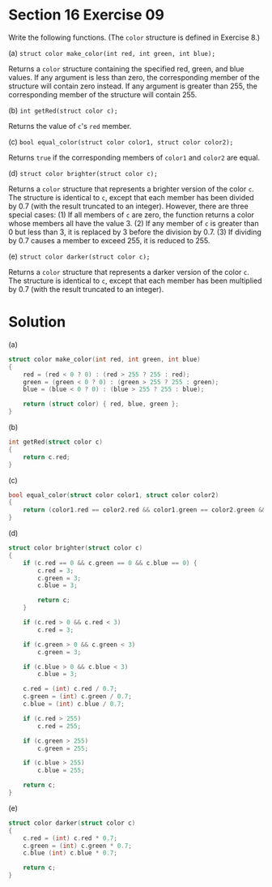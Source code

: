 # Section 16 Exercise 09

Write the following functions. (The `color` structure is defined in Exercise 8.)

(a) `struct color make_color(int red, int green, int blue);`

Returns a `color` structure containing the specified red, green, and blue values. If any argument is less than zero, the corresponding member of the structure will contain zero instead. If any argument is greater than 255, the corresponding member of the structure will contain 255.

(b) `int getRed(struct color c);`

Returns the value of `c`'s `red` member.

(c) `bool equal_color(struct color color1, struct color color2);`

Returns `true` if the corresponding members of `color1` and `color2` are equal.

(d) `struct color brighter(struct color c);`

Returns a `color` structure that represents a brighter version of the color `c`. The structure is identical to `c`, except that each member has been divided by 0.7 (with the result truncated to an integer). However, there are three special cases: (1) If all members of `c` are zero, the function returns a color whose members all have the value 3. (2) If any member of `c` is greater than 0 but less than 3, it is replaced by 3 before the division by 0.7. (3) If dividing by 0.7 causes a member to exceed 255, it is reduced to 255.

(e) `struct color darker(struct color c);`

Returns a `color` structure that represents a darker version of the color `c`. The structure is identical to `c`, except that each member has been multiplied by 0.7 (with the result truncated to an integer).


# Solution

(a)

```c
struct color make_color(int red, int green, int blue)
{
    red = (red < 0 ? 0) : (red > 255 ? 255 : red);
    green = (green < 0 ? 0) : (green > 255 ? 255 : green);
    blue = (blue < 0 ? 0) : (blue > 255 ? 255 : blue);

    return (struct color) { red, blue, green };
}
```

(b)

```c
int getRed(struct color c)
{
    return c.red;
}
```

(c)

```c
bool equal_color(struct color color1, struct color color2)
{
    return (color1.red == color2.red && color1.green == color2.green && color1.blue == color2.blue);
}
```

(d)

```c
struct color brighter(struct color c)
{
    if (c.red == 0 && c.green == 0 && c.blue == 0) {
        c.red = 3;
        c.green = 3;
        c.blue = 3;

        return c;
    }

    if (c.red > 0 && c.red < 3)
        c.red = 3;

    if (c.green > 0 && c.green < 3)
        c.green = 3;

    if (c.blue > 0 && c.blue < 3)
        c.blue = 3;

    c.red = (int) c.red / 0.7;
    c.green = (int) c.green / 0.7;
    c.blue = (int) c.blue / 0.7;

    if (c.red > 255)
        c.red = 255;

    if (c.green > 255)
        c.green = 255;

    if (c.blue > 255)
        c.blue = 255;

    return c;
}
```

(e)

```c
struct color darker(struct color c)
{
    c.red = (int) c.red * 0.7;
    c.green = (int) c.green * 0.7;
    c.blue (int) c.blue * 0.7;

    return c;
}
```

